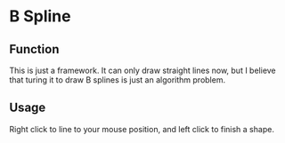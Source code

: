 # B Spline

## Function

This is just a framework. It can only draw straight lines now, but I believe that turing it to draw B splines is just an algorithm problem.

## Usage

Right click to line to your mouse position, and left click to finish a shape.